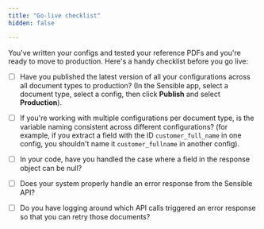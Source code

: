 ```yaml
---
title: "Go-live checklist"
hidden: false

---
```


You've written your configs and tested your reference PDFs and you're ready to move to production. Here's a handy checklist before you go live:

- [ ] Have you published the latest version of all your configurations across all document types to production? (In the Sensible app, select a document type, select a config, then click **Publish** and select **Production**).
- [ ] If you're working with multiple configurations per document type, is the variable naming consistent across different configurations? (for example, if you extract a field with the ID `customer_full_name` in one config, you shouldn't name it `customer_fullname` in another config).
- [ ] In your code, have you handled the case where a field in the response object can be null?
- [ ] Does your system properly handle an error response from the Sensible API? 
- [ ] Do you have logging around which API calls triggered an error response so that you can retry those documents? 

